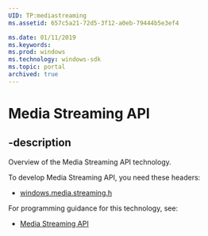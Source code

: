 ```yaml
---
UID: TP:mediastreaming
ms.assetid: 657c5a21-72d5-3f12-a0eb-79444b5e3ef4

ms.date: 01/11/2019
ms.keywords: 
ms.prod: windows
ms.technology: windows-sdk
ms.topic: portal
archived: true
---
```


# Media Streaming API

## -description

Overview of the Media Streaming API technology.

To develop Media Streaming API, you need these headers:

 * [windows.media.streaming.h](../windows.media.streaming/index.md)

For programming guidance for this technology, see:
* [Media Streaming API](/previous-versions/windows/desktop/mediastreaming)

